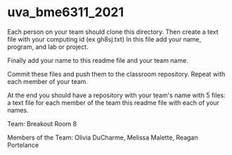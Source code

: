 # uva_bme6311_2021
Each person on your team should clone this directory.
Then create a text file with your computing id (ex gh8sj.txt)
In this file add your name, program, and lab or project.

Finally add your name to this readme file and your team name. 

Commit these files and push them to the classroom repository.
Repeat with each member of your team.

At the end you should have a repository with your team's name with 5 files:
a text file for each member of the team
this readme file with each of your names.

Team: Breakout Room 8


Members of the Team: Olivia DuCharme, Melissa Malette, Reagan Portelance

